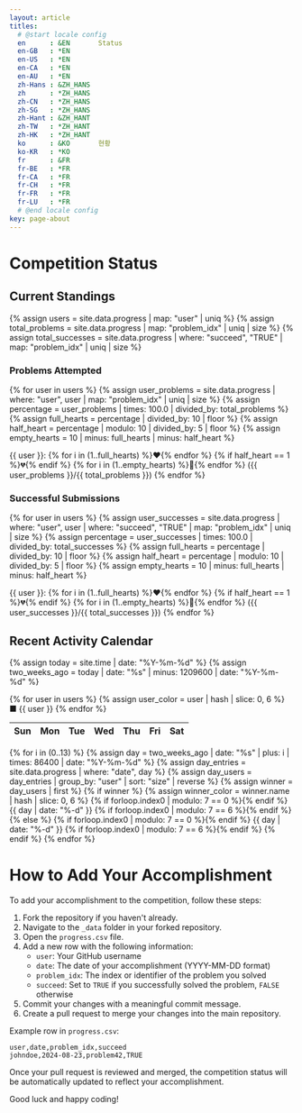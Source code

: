 ```yaml
---
layout: article
titles:
  # @start locale config
  en      : &EN       Status
  en-GB   : *EN
  en-US   : *EN
  en-CA   : *EN
  en-AU   : *EN
  zh-Hans : &ZH_HANS  
  zh      : *ZH_HANS
  zh-CN   : *ZH_HANS
  zh-SG   : *ZH_HANS
  zh-Hant : &ZH_HANT  
  zh-TW   : *ZH_HANT
  zh-HK   : *ZH_HANT
  ko      : &KO       현황
  ko-KR   : *KO
  fr      : &FR       
  fr-BE   : *FR
  fr-CA   : *FR
  fr-CH   : *FR
  fr-FR   : *FR
  fr-LU   : *FR
  # @end locale config
key: page-about
---
```

# Competition Status

## Current Standings

{% assign users = site.data.progress | map: "user" | uniq %}
{% assign total_problems = site.data.progress | map: "problem_idx" | uniq | size %}
{% assign total_successes = site.data.progress | where: "succeed", "TRUE" | map: "problem_idx" | uniq | size %}

### Problems Attempted

{% for user in users %}
  {% assign user_problems = site.data.progress | where: "user", user | map: "problem_idx" | uniq | size %}
  {% assign percentage = user_problems | times: 100.0 | divided_by: total_problems %}
  {% assign full_hearts = percentage | divided_by: 10 | floor %}
  {% assign half_heart = percentage | modulo: 10 | divided_by: 5 | floor %}
  {% assign empty_hearts = 10 | minus: full_hearts | minus: half_heart %}
  
  {{ user }}: 
  {% for i in (1..full_hearts) %}❤️{% endfor %}
  {% if half_heart == 1 %}💔{% endif %}
  {% for i in (1..empty_hearts) %}🖤{% endfor %}
  ({{ user_problems }}/{{ total_problems }})
{% endfor %}

### Successful Submissions

{% for user in users %}
  {% assign user_successes = site.data.progress | where: "user", user | where: "succeed", "TRUE" | map: "problem_idx" | uniq | size %}
  {% assign percentage = user_successes | times: 100.0 | divided_by: total_successes %}
  {% assign full_hearts = percentage | divided_by: 10 | floor %}
  {% assign half_heart = percentage | modulo: 10 | divided_by: 5 | floor %}
  {% assign empty_hearts = 10 | minus: full_hearts | minus: half_heart %}
  
  {{ user }}: 
  {% for i in (1..full_hearts) %}❤️{% endfor %}
  {% if half_heart == 1 %}💔{% endif %}
  {% for i in (1..empty_hearts) %}🖤{% endfor %}
  ({{ user_successes }}/{{ total_successes }})
{% endfor %}

## Recent Activity Calendar

{% assign today = site.time | date: "%Y-%m-%d" %}
{% assign two_weeks_ago = today | date: "%s" | minus: 1209600 | date: "%Y-%m-%d" %}

{% for user in users %}
  {% assign user_color = user | hash | slice: 0, 6 %}
  <span style="color: #{{ user_color }};">■</span> {{ user }}
{% endfor %}

| Sun | Mon | Tue | Wed | Thu | Fri | Sat |
|-----|-----|-----|-----|-----|-----|-----|
{% for i in (0..13) %}
  {% assign day = two_weeks_ago | date: "%s" | plus: i | times: 86400 | date: "%Y-%m-%d" %}
  {% assign day_entries = site.data.progress | where: "date", day %}
  {% assign day_users = day_entries | group_by: "user" | sort: "size" | reverse %}
  {% assign winner = day_users | first %}
  {% if winner %}
    {% assign winner_color = winner.name | hash | slice: 0, 6 %}
    {% if forloop.index0 | modulo: 7 == 0 %}<tr>{% endif %}
    <td style="background-color: #{{ winner_color }};">{{ day | date: "%-d" }}</td>
    {% if forloop.index0 | modulo: 7 == 6 %}</tr>{% endif %}
  {% else %}
    {% if forloop.index0 | modulo: 7 == 0 %}<tr>{% endif %}
    <td>{{ day | date: "%-d" }}</td>
    {% if forloop.index0 | modulo: 7 == 6 %}</tr>{% endif %}
  {% endif %}
{% endfor %}

# How to Add Your Accomplishment

To add your accomplishment to the competition, follow these steps:

1. Fork the repository if you haven't already.
2. Navigate to the `_data` folder in your forked repository.
3. Open the `progress.csv` file.
4. Add a new row with the following information:
   - `user`: Your GitHub username
   - `date`: The date of your accomplishment (YYYY-MM-DD format)
   - `problem_idx`: The index or identifier of the problem you solved
   - `succeed`: Set to `TRUE` if you successfully solved the problem, `FALSE` otherwise
5. Commit your changes with a meaningful commit message.
6. Create a pull request to merge your changes into the main repository.

Example row in `progress.csv`:
```
user,date,problem_idx,succeed
johndoe,2024-08-23,problem42,TRUE
```

Once your pull request is reviewed and merged, the competition status will be automatically updated to reflect your accomplishment.

Good luck and happy coding!
